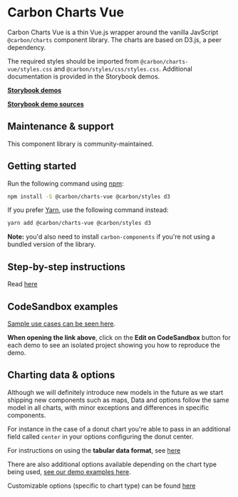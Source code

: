 # Carbon Charts Vue

Carbon Charts Vue is a thin Vue.js wrapper around the vanilla JavScript `@carbon/charts` component library. The charts are based on D3.js, a peer dependency.

The required styles should be imported from `@carbon/charts-vue/styles.css` and `@carbon/styles/css/styles.css`. Additional documentation is provided in the Storybook demos.

**[Storybook demos](https://carbon-design-system.github.io/carbon-charts/vue)**

**[Storybook demo sources](https://github.com/carbon-design-system/carbon-charts/tree/master/packages/core/demo/data)**

## Maintenance & support

This component library is community-maintained.

## Getting started

Run the following command using [npm](https://www.npmjs.com/):

```bash
npm install -S @carbon/charts-vue @carbon/styles d3
```

If you prefer [Yarn](https://yarnpkg.com/en/), use the following command
instead:

```bash
yarn add @carbon/charts-vue @carbon/styles d3
```

**Note:** you'd also need to install `carbon-components` if you're not using a bundled version of the library.

## Step-by-step instructions

Read [here](https://carbon-design-system.github.io/carbon-charts/?path=/story/docs-getting-started--vue)

## CodeSandbox examples

[Sample use cases can be seen here](https://carbon-design-system.github.io/carbon-charts/vue).

**When opening the link above**, click on the **Edit on CodeSandbox** button for each demo to see an isolated project showing you how to reproduce the demo.

## Charting data & options

Although we will definitely introduce new models in the future as we start shipping new components such as maps, Data and options follow the same model in all charts, with minor exceptions and differences in specific components.

For instance in the case of a donut chart you're able to pass in an additional field called `center` in your options configuring the donut center.

For instructions on using the **tabular data format**, see [here](https://carbon-design-system.github.io/carbon-charts/?path=/story/docs-tutorials--tabular-data-format)

There are also additional options available depending on the chart type being used, [see our demo examples here](https://github.com/carbon-design-system/carbon-charts/tree/master/packages/core/demo/data).

Customizable options (specific to chart type) can be found [here](https://carbon-design-system.github.io/carbon-charts/documentation/modules/_interfaces_charts_.html)
